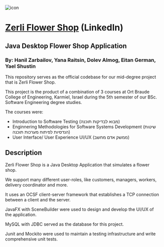 ![icon](https://github.com/user-attachments/assets/7f8cf679-fcf9-4a3c-9143-68accea96e8d)

# [Zerli Flower Shop](https://www.linkedin.com/posts/hanil-zarbailov-6598a4217_java-sql-db-activity-6942910847484616704-a0wC?utm_source=share&utm_medium=member_desktop) (LinkedIn) 
## Java Desktop Flower Shop Application 
### By: Hanil Zarbailov, Yana Raitsin, Dolev Almog, Eitan German, Yael Shustin

This repository serves as the official codebase for our mid-degree project that is Zerli Flower Shop.

This project is the product of a combination of 3 courses at Ort Braude College of Engineering, Karmiel, Israel during the 5th semester of our BSc. Software Engineering degree studies.

The courses were: 
- Introduction to Software Testing (מבוא לבדיקות תוכנה)
- Enginnering Methodologies for Software Systems Development (שיטות הנדסיות לפיתוח מערכות תוכנה)
- User Interface/ User Experience UI/UX (ממשק אדם מחשב)

## Description
Zerli Flower Shop is a Java Desktop Application that simulates a flower shop. 

We support many different user-roles, like customers, managers, workers, delivery coordinator and more.

It uses an OCSF client-server framework that establishes a TCP connection between a client and the server.

JavaFX with SceneBuilder were used to design and develop the UI/UX of the application.

MySQL with JDBC served as the database for this project.

Junit and Mockito were used to maintain a testing infrastructure and write comprehensive unit tests.


